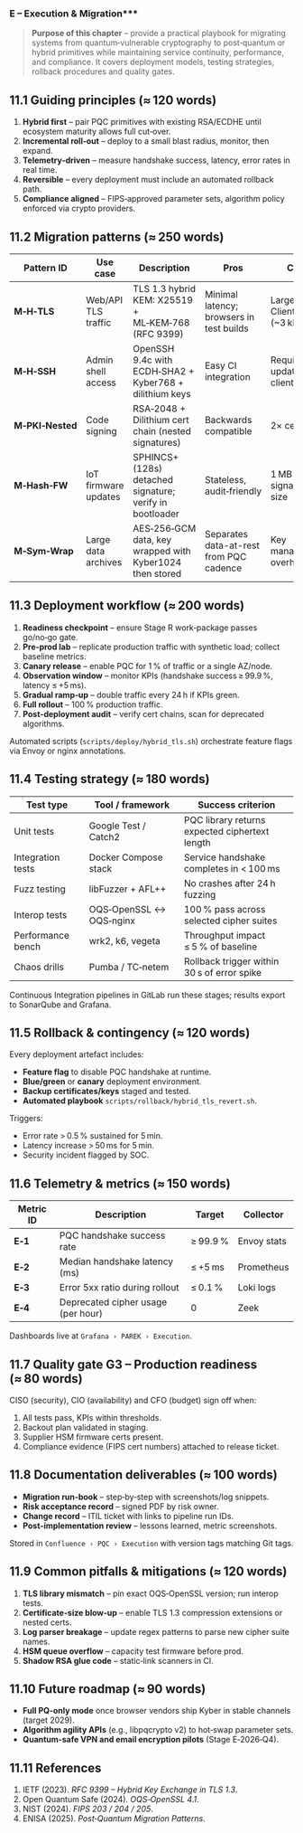 ### E – Execution & Migration***

> **Purpose of this chapter** – provide a practical playbook for migrating systems from quantum‑vulnerable cryptography to post‑quantum or hybrid primitives while maintaining service continuity, performance, and compliance.  It covers deployment models, testing strategies, rollback procedures and quality gates.


## 11.1  Guiding principles (≈ 120 words)
1. **Hybrid first** – pair PQC primitives with existing RSA/ECDHE until ecosystem maturity allows full cut‑over.
2. **Incremental roll‑out** – deploy to a small blast radius, monitor, then expand.
3. **Telemetry‑driven** – measure handshake success, latency, error rates in real time.
4. **Reversible** – every deployment must include an automated rollback path.
5. **Compliance aligned** – FIPS‑approved parameter sets, algorithm policy enforced via crypto providers.


## 11.2  Migration patterns (≈ 250 words)
| Pattern ID | Use case              | Description                                                | Pros               | Cons                    |
| ---------- | --------------------- | ---------------------------------------------------------- | ------------------ | ----------------------- |
| **M‑H‑TLS** | Web/API TLS traffic   | TLS 1.3 hybrid KEM: X25519 + ML‑KEM‑768 (RFC 9399)         | Minimal latency; browsers in test builds | Larger ClientHello (~3 kB) |
| **M‑H‑SSH** | Admin shell access    | OpenSSH 9.4c with ECDH‑SHA2 + Kyber768 + dilithium keys    | Easy CI integration | Requires updated clients |
| **M‑PKI‑Nested** | Code signing         | RSA‑2048 + Dilithium cert chain (nested signatures)        | Backwards compatible | 2× cert size            |
| **M‑Hash‑FW** | IoT firmware updates | SPHINCS+ (128s) detached signature; verify in bootloader   | Stateless, audit‑friendly | 1 MB signature size     |
| **M‑Sym‑Wrap** | Large data archives   | AES‑256‑GCM data, key wrapped with Kyber1024 then stored   | Separates data-at-rest from PQC cadence | Key management overhead |


## 11.3  Deployment workflow (≈ 200 words)
1. **Readiness checkpoint** – ensure Stage R work‑package passes go/no‑go gate.
2. **Pre‑prod lab** – replicate production traffic with synthetic load; collect baseline metrics.
3. **Canary release** – enable PQC for 1 % of traffic or a single AZ/node.
4. **Observation window** – monitor KPIs (handshake success ≥ 99.9 %, latency ≤ +5 ms).
5. **Gradual ramp‑up** – double traffic every 24 h if KPIs green.
6. **Full rollout** – 100 % production traffic.
7. **Post‑deployment audit** – verify cert chains, scan for deprecated algorithms.

Automated scripts (`scripts/deploy/hybrid_tls.sh`) orchestrate feature flags via Envoy or nginx annotations.


## 11.4  Testing strategy (≈ 180 words)
| Test type           | Tool / framework           | Success criterion                                    |
| ------------------- | -------------------------- | ---------------------------------------------------- |
| Unit tests          | Google Test / Catch2       | PQC library returns expected ciphertext length       |
| Integration tests   | Docker Compose stack       | Service handshake completes in < 100 ms             |
| Fuzz testing        | libFuzzer + AFL++          | No crashes after 24 h fuzzing                        |
| Interop tests       | OQS‑OpenSSL ↔ OQS‑nginx    | 100 % pass across selected cipher suites            |
| Performance bench   | wrk2, k6, vegeta           | Throughput impact ≤ 5 % of baseline                 |
| Chaos drills        | Pumba / TC‑netem           | Rollback trigger within 30 s of error spike         |

Continuous Integration pipelines in GitLab run these stages; results export to SonarQube and Grafana.


## 11.5  Rollback & contingency (≈ 120 words)
Every deployment artefact includes:
- **Feature flag** to disable PQC handshake at runtime.
- **Blue/green** or **canary** deployment environment.
- **Backup certificates/keys** staged and tested.
- **Automated playbook** `scripts/rollback/hybrid_tls_revert.sh`.

Triggers:
- Error rate > 0.5 % sustained for 5 min.
- Latency increase > 50 ms for 5 min.
- Security incident flagged by SOC.


## 11.6  Telemetry & metrics (≈ 150 words)
| Metric ID | Description                          | Target | Collector  |
| --------- | ------------------------------------ | ------ | ---------- |
| **E‑1**   | PQC handshake success rate           | ≥ 99.9 % | Envoy stats |
| **E‑2**   | Median handshake latency (ms)        | ≤ +5 ms | Prometheus  |
| **E‑3**   | Error 5xx ratio during rollout       | ≤ 0.1 % | Loki logs   |
| **E‑4**   | Deprecated cipher usage (per hour)   | 0       | Zeek        |

Dashboards live at `Grafana › PAREK › Execution`.


## 11.7  Quality gate G3 – Production readiness (≈ 80 words)
CISO (security), CIO (availability) and CFO (budget) sign off when:
1. All tests pass, KPIs within thresholds.
2. Backout plan validated in staging.
3. Supplier HSM firmware certs present.
4. Compliance evidence (FIPS cert numbers) attached to release ticket.


## 11.8  Documentation deliverables (≈ 100 words)
- **Migration run‑book** – step‑by‑step with screenshots/log snippets.
- **Risk acceptance record** – signed PDF by risk owner.
- **Change record** – ITIL ticket with links to pipeline run IDs.
- **Post‑implementation review** – lessons learned, metric screenshots.

Stored in `Confluence › PQC › Execution` with version tags matching Git tags.


## 11.9  Common pitfalls & mitigations (≈ 120 words)
1. **TLS library mismatch** – pin exact OQS‑OpenSSL version; run interop tests.
2. **Certificate‑size blow‑up** – enable TLS 1.3 compression extensions or nested certs.
3. **Log parser breakage** – update regex patterns to parse new cipher suite names.
4. **HSM queue overflow** – capacity test firmware before prod.
5. **Shadow RSA glue code** – static‑link scanners in CI.


## 11.10  Future roadmap (≈ 90 words)
- **Full PQ‑only mode** once browser vendors ship Kyber in stable channels (target 2029).
- **Algorithm agility APIs** (e.g., libpqcrypto v2) to hot‑swap parameter sets.
- **Quantum‑safe VPN and email encryption pilots** (Stage E‑2026‑Q4).


## 11.11  References
1. IETF (2023). *RFC 9399 – Hybrid Key Exchange in TLS 1.3*.
2. Open Quantum Safe (2024). *OQS‑OpenSSL 4.1*.
3. NIST (2024). *FIPS 203 / 204 / 205*.
4. ENISA (2025). *Post‑Quantum Migration Patterns*.



